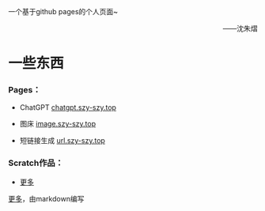 一个基于github pages的个人页面~
<div style="text-align:right">——沈朱熠</div>

# 一些东西
### Pages：

* ChatGPT [chatgpt.szy-szy.top](https://chatgpt.szy-szy.top)  

* 图床 [image.szy-szy.top](https://image.szy-szy.top)  

* 短链接生成 [url.szy-szy.top](https://url.szy-szy.top)  


### Scratch作品：

* [更多](https://game.szy-szy.top)  


[更多](more)，由markdown编写
